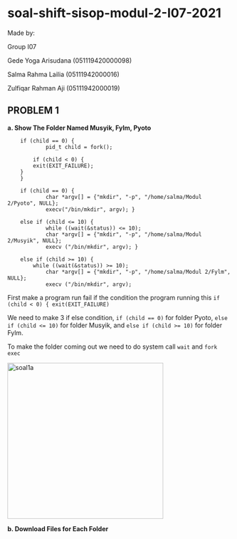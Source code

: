 # soal-shift-sisop-modul-2-I07-2021

Made by:

Group I07

Gede Yoga Arisudana (051119420000098)

Salma Rahma Lailia (05111942000016)

Zulfiqar Rahman Aji (05111942000019)



## PROBLEM 1
**a. Show The Folder Named Musyik, Fylm, Pyoto**

```
	if (child == 0) {
	        pid_t child = fork();
        
        if (child < 0) {
		exit(EXIT_FAILURE);
	} 
    }
    
	if (child == 0) { 
    		char *argv[] = {"mkdir", "-p", "/home/salma/Modul 2/Pyoto", NULL};
        	execv("/bin/mkdir", argv); }
        
	else if (child <= 10) {
        	while ((wait(&status)) <= 10);
        	char *argv[] = {"mkdir", "-p", "/home/salma/Modul 2/Musyik", NULL};
        	execv ("/bin/mkdir", argv); }
        	
	else if (child >= 10) { 
		while ((wait(&status)) >= 10);
        	char *argv[] = {"mkdir", "-p", "/home/salma/Modul 2/Fylm", NULL};
        	execv ("/bin/mkdir", argv);
```

First make a program run fail if the condition the program running this ``if (child < 0) { exit(EXIT_FAILURE)``

We need to make 3 if else condition, ``if (child == 0)`` for folder Pyoto, ``else if (child <= 10)`` for folder Musyik, and ``else if (child >= 10)`` for folder Fylm.

To make the folder coming out we need to do system call ``wait`` and ``fork`` ``exec``

<img width="350" alt="soal1a" src="https://user-images.githubusercontent.com/73702347/115103100-676d2f00-9f79-11eb-823d-defc8f7458ed.png">

**b. Download Files for Each Folder**

